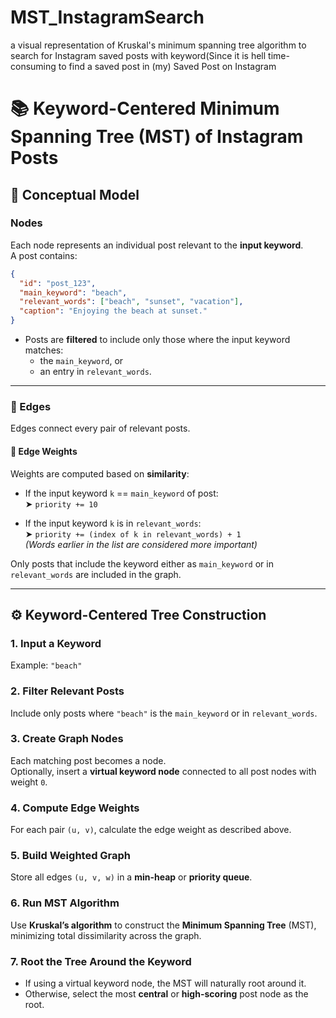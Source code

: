 # MST_InstagramSearch
a visual representation of Kruskal's minimum spanning tree algorithm to search for Instagram saved posts with keyword(Since it is hell time-consuming to find a saved post in (my) Saved Post on Instagram



# 📚 Keyword-Centered Minimum Spanning Tree (MST) of Instagram Posts

## 📌 Conceptual Model

### Nodes
Each node represents an individual post relevant to the **input keyword**.  
A post contains:

```json
{
  "id": "post_123",
  "main_keyword": "beach",
  "relevant_words": ["beach", "sunset", "vacation"],
  "caption": "Enjoying the beach at sunset."
}
```

- Posts are **filtered** to include only those where the input keyword matches:
  - the `main_keyword`, or
  - an entry in `relevant_words`.

---

### 🔗 Edges
Edges connect every pair of relevant posts.

#### 🧮 Edge Weights
Weights are computed based on **similarity**:

- If the input keyword `k` == `main_keyword` of post:  
  ➤ `priority += 10`

- If the input keyword `k` is in `relevant_words`:  
  ➤ `priority += (index of k in relevant_words) + 1`  
  *(Words earlier in the list are considered more important)*

Only posts that include the keyword either as `main_keyword` or in `relevant_words` are included in the graph.

---

## ⚙️ Keyword-Centered Tree Construction

### 1. **Input a Keyword**
Example: `"beach"`

### 2. **Filter Relevant Posts**
Include only posts where `"beach"` is the `main_keyword` or in `relevant_words`.

### 3. **Create Graph Nodes**
Each matching post becomes a node.  
Optionally, insert a **virtual keyword node** connected to all post nodes with weight `0`.

### 4. **Compute Edge Weights**
For each pair `(u, v)`, calculate the edge weight as described above.

### 5. **Build Weighted Graph**
Store all edges `(u, v, w)` in a **min-heap** or **priority queue**.

### 6. **Run MST Algorithm**
Use **Kruskal’s algorithm** to construct the **Minimum Spanning Tree** (MST), minimizing total dissimilarity across the graph.

### 7. **Root the Tree Around the Keyword**
- If using a virtual keyword node, the MST will naturally root around it.
- Otherwise, select the most **central** or **high-scoring** post node as the root.

